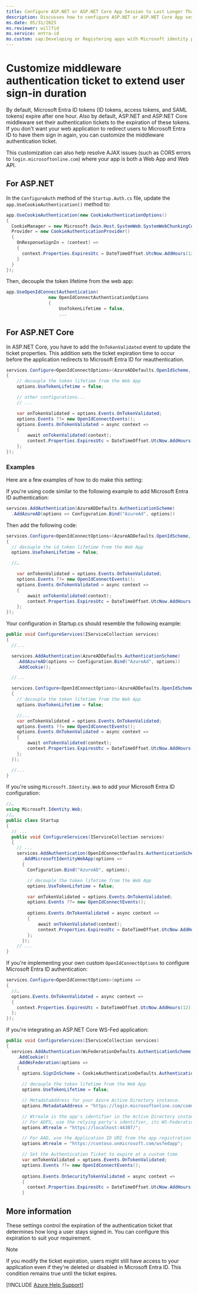 ```yaml
---
title: Configure ASP.NET or ASP.NET Core App Session to Last Longer Than Entra ID Tokens
description: Discusses how to configure ASP.NET or ASP.NET Core App session to last longer than Microsoft Entra ID token.
ms.date: 05/31/2025
ms.reviewer: willfid
ms.service: entra-id
ms.custom: sap:Developing or Registering apps with Microsoft identity platform
---
```

# Customize middleware authentication ticket to extend user sign-in duration

By default, Microsoft Entra ID tokens (ID tokens, access tokens, and SAML tokens) expire after one hour. Also by default, ASP.NET and ASP.NET Core middleware set their authentication tickets to the expiration of these tokens. If you don't want your web application to redirect users to Microsoft Entra ID to have them sign in again, you can customize the middleware authentication ticket.

This customization can also help resolve AJAX issues (such as CORS errors to `login.microsoftonline.com`) where your app is both a Web App and Web API.

## For ASP.NET

In the `ConfigureAuth` method of the `Startup.Auth.cs` file, update the `app.UseCookieAuthentication()` method to:

```csharp
app.UseCookieAuthentication(new CookieAuthenticationOptions()
{
  CookieManager = new Microsoft.Owin.Host.SystemWeb.SystemWebChunkingCookieManager(),
  Provider = new CookieAuthenticationProvider()
  {
    OnResponseSignIn = (context) =>
    {
      context.Properties.ExpiresUtc = DateTimeOffset.UtcNow.AddHours(12);
    }
  }
});
```

Then, decouple the token lifetime from the web app:

```csharp
app.UseOpenIdConnectAuthentication(
                new OpenIdConnectAuthenticationOptions
                {
                    UseTokenLifetime = false,
                    ...
```

## For ASP.NET Core

In ASP.NET Core, you have to add the `OnTokenValidated` event to update the ticket properties. This addition sets the ticket expiration time to occur before the application redirects to Microsoft Entra ID for reauthentication.

```csharp
services.Configure<OpenIdConnectOptions>(AzureADDefaults.OpenIdScheme, options =>
{
    // decouple the token lifetime from the Web App
    options.UseTokenLifetime = false;

    // other configurations...
    // ...

    var onTokenValidated = options.Events.OnTokenValidated;
    options.Events ??= new OpenIdConnectEvents();
    options.Events.OnTokenValidated = async context =>
    {
        await onTokenValidated(context);
        context.Properties.ExpiresUtc = DateTimeOffset.UtcNow.AddHours(12);
    };
});
```

### Examples

Here are a few examples of how to do make this setting:

If you're using code similar to the following example to add Microsoft Entra ID authentication:

```csharp
services.AddAuthentication(AzureADDefaults.AuthenticationScheme)
  .AddAzureAD(options => Configuration.Bind("AzureAd", options))
```

Then add the following code:

```csharp
services.Configure<OpenIdConnectOptions>(AzureADDefaults.OpenIdScheme, options =>
{
  // decouple the id_token lifetime from the Web App
  options.UseTokenLifetime = false;

  //…

    var onTokenValidated = options.Events.OnTokenValidated;
    options.Events ??= new OpenIdConnectEvents();
    options.Events.OnTokenValidated = async context =>
    {
        await onTokenValidated(context);
        context.Properties.ExpiresUtc = DateTimeOffset.UtcNow.AddHours(12);
    };
});
```

Your configuration in Startup.cs should resemble the following example:

```csharp
public void ConfigureServices(IServiceCollection services)
{
  //...

  services.AddAuthentication(AzureADDefaults.AuthenticationScheme)
    .AddAzureAD(options => Configuration.Bind("AzureAd", options))
    .AddCookie();

  //...

  services.Configure<OpenIdConnectOptions>(AzureADDefaults.OpenIdScheme, options =>
  {
    // decouple the token lifetime from the Web App
    options.UseTokenLifetime = false;

    //...
    var onTokenValidated = options.Events.OnTokenValidated;
    options.Events ??= new OpenIdConnectEvents();
    options.Events.OnTokenValidated = async context =>
    {
        await onTokenValidated(context);
        context.Properties.ExpiresUtc = DateTimeOffset.UtcNow.AddHours(12);
    };
  });

  //...
}
```

If you're using `Microsoft.Identity.Web` to add your Microsoft Entra ID configuration:

```csharp
//…
using Microsoft.Identity.Web;
//…
public class Startup
{
  // ...
  public void ConfigureServices(IServiceCollection services)
  {
    // ...
    services.AddAuthentication(OpenIdConnectDefaults.AuthenticationScheme)
      .AddMicrosoftIdentityWebApp(options =>
      {
        Configuration.Bind("AzureAD", options);

        // decouple the token lifetime from the Web App
        options.UseTokenLifetime = false;

        var onTokenValidated = options.Events.OnTokenValidated;
        options.Events ??= new OpenIdConnectEvents();
     
        options.Events.OnTokenValidated = async context =>
        {
            await onTokenValidated(context);
            context.Properties.ExpiresUtc = DateTimeOffset.UtcNow.AddHours(12);
        };
      });
    // ...
}			
```

If you're implementing your own custom `OpenIdConnectOptions` to configure Microsoft Entra ID authentication:

```csharp
services.Configure<OpenIdConnectOptions>(options =>
{
  //…
  options.Events.OnTokenValidated = async context =>
  {
    context.Properties.ExpiresUtc = DateTimeOffset.UtcNow.AddHours(12);
  };
});
```

If you're integrating an ASP.NET Core WS-Fed application:

```csharp
public void ConfigureServices(IServiceCollection services)
{
  services.AddAuthentication(WsFederationDefaults.AuthenticationScheme)  
    .AddCookie()
    .AddWsFederation(options =>
    {
      options.SignInScheme = CookieAuthenticationDefaults.AuthenticationScheme;

      // decouple the token lifetime from the Web App
      options.UseTokenLifetime = false;

      // MetadataAddress for your Azure Active Directory instance.
      options.MetadataAddress = "https://login.microsoftonline.com/common/federationmetadata/2007-06/federationmetadata.xml";

      // Wtrealm is the app's identifier in the Active Directory instance.
      // For ADFS, use the relying party's identifier, its WS-Federation Passive protocol URL:
      options.Wtrealm = "https://localhost:44307/";

      // For AAD, use the Application ID URI from the app registration's Overview blade:
      options.Wtrealm = "https://contoso.onmicrosoft.com/wsfedapp";

      // Set the Authentication Ticket to expire at a custom time      
      var onTokenValidated = options.Events.OnTokenValidated;
      options.Events ??= new OpenIdConnectEvents();
      
      options.Events.OnSecurityTokenValidated = async context =>
      {
        context.Properties.ExpiresUtc = DateTimeOffset.UtcNow.AddHours(12);
      }
```
## More information

These settings control the expiration of the authentication ticket that determines how long a user stays signed in. You can configure this expiration to suit your requirement.

> [!NOTE]
> If you modify the ticket expiration, users might still have access to your application even if they're deleted or disabled in Microsoft Entra ID. This condition remains true until the ticket expires.

[!INCLUDE [Azure Help Support](../../../includes/azure-help-support.md)]

